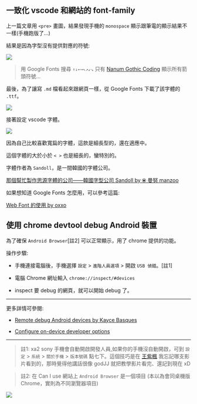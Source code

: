 

## 一致化 vscode 和網站的 font-family

上一篇文章用 `<pre>` 畫圖，結果發現手機的 `monospace` 顯示跟筆電的顯示結果不一樣(手機跑版了...)

結果是因為字型沒有提供對應的符號:

![](/assets/images/2022-03-27-23-11-59.png)

> 用 Google Fonts 搜尋 `↑↓←→↖↗↙↘` 只有 [Nanum Gothic Coding](https://fonts.google.com/specimen/Nanum+Gothic+Coding?category=Monospace&preview.text=%E2%86%91%E2%86%93%E2%86%90%E2%86%92%E2%86%96%E2%86%97%E2%86%99%E2%86%98&preview.text_type=custom) 顯示所有箭頭符號...

最後，為了讓寫 `.md` 檔看起來跟網頁一樣，從 Google Fonts 下載了該字體的 `.ttf`。

![](/assets/images/2022-03-27-23-17-32.png)

接著設定 vscode 字體。

![](/assets/images/2022-03-28-00-00-32.png)

因為自己比較喜歡寬扁的字體，這款是細長型的，還在適應中。

這個字體的大於小於 `< >` 也是細長的，蠻特別的。

字體作者為 `Sandoll`，是一間韓國的字體公司。

[那個幫忙製作思源字體的公司——韓國字型公司 Sandoll by ⦿ 曼努 manzoo](https://medium.com/koom/profile-003-981476689afc)

如果想知道 Google Fonts 怎麼用，可以參考這篇:

[Web Font 的使用 by oxxo](https://www.oxxostudio.tw/articles/201406/css-web-font.html)

## 使用 chrome devtool debug Android 裝置

為了確保 `Android Browser`[註2] 可以正常顯示，用了 chrome 提供的功能。

操作步驟:

* 手機連接電腦後，手機選擇 `設定` > `進階人員選項` > 開啟 `USB 偵錯`。[註1]

* 電腦 Chrome 網址輸入 `chrome://inspect/#devices`

* inspect 要 debug 的網頁，就可以開始 debug 了。

---

更多詳情可參閱:

* [Remote debug Android devices by Kayce Basques](https://developer.chrome.com/docs/devtools/remote-debugging/)

* [Configure on-device developer options](https://developer.android.com/studio/debug/dev-options)

---

> 註1: xa2 sony 手機會自動開啟開發人員,如果你的手機沒自動開啟，可到 `設定` > `系統` > `關於手機` > `版本號碼` 點七下。這個技巧是在 [王紫楓](https://www.youtube.com/watch?v=8WuLsAFnOuc&list=PLhxdaTcUMi3lKmlyVVcWdeMsoyRPcyRLI) 我忘記哪支影片看到的，那時覺得他講話很像 godJJ 就把教學影片看完、還記到現在 xD

> 註2: 在 Can I use 網站上 `Android Browser` 是一個項目 (本以為會同桌機版 Chrome，實則為不同瀏覽器項目)

![](/assets/images/2022-03-27-23-28-23.png)